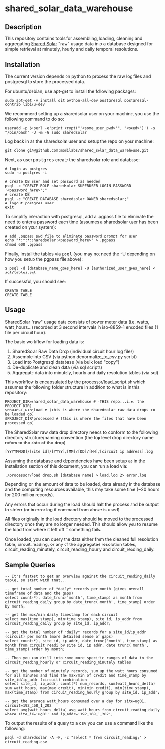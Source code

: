 shared_solar_data_warehouse
===========================

Description
-----------

This repository contains tools for assembling, loading, cleaning and aggregating <a href="http://sharedsolar.org/" target="_blank">Shared Solar</a> "raw" usage data into a database designed for simple retrieval at minutely, hourly and daily temporal resolutions.


Installation
------------

The current version depends on python to process the raw log files and postgresql to store the processed data.  

For ubuntu/debian, use apt-get to install the following packages:

```
sudo apt-get -y install git python-all-dev postgresql postgresql-contrib libicu-dev
```

We recommend setting up a sharedsolar user on your machine, you use the following command to do so:

```
useradd -p $(perl -e'print crypt("'<some_user_pwd>'", "<seed>")') -s "/bin/bash" -U -m -G sudo sharedsolar
```

Log back in as the sharedsolar user and setup the repo on your machine:  

```
git clone git@github.com:modilabs/shared_solar_data_warehouse.git
```

Next, as user <tt>postgres</tt> create the sharedsolar role and database:

```
# login as postgres
sudo -u postgres -i

# create DB user and set password as needed
psql -c "CREATE ROLE sharedsolar SUPERUSER LOGIN PASSWORD '<password_here>';"
# create DB
psql -c "CREATE DATABASE sharedsolar OWNER sharedsolar;"
# logout postgres user
exit
```

To simplify interaction with postgresql, add a .pgpass file to eliminate the need to enter a password each time (assumes a sharedsolar user has been created on your system):

```
# add .pgpass pwd file to eliminate password prompt for user
echo "*:*:*:sharedsolar:<password_here>" > .pgpass
chmod 600 .pgpass

```

Finally, install the tables via <tt>psql</tt> (you may not need the -U depending on how you setup the pgpass file above):

```
$ psql -d [database_name_goes_here] -U [authorized_user_goes_here] < sql/tables.sql
```

If successful, you should see:

```
CREATE TABLE
CREATE TABLE
```

Usage
-----

SharedSolar "raw" usage data consists of power meter data (i.e. watts, watt_hours...) recorded at 3 second intervals in iso-8859-1 encoded files (1 file per circuit hour).  

The basic workflow for loading data is:

1. SharedSolar Raw Data Drop (individual circuit hour log files)  
2. Assemble into CSV (via python denormalize_to_csv.py script)  
3. Load into Postgresql database (via bulk load "copy")  
4. De-duplicate and clean data (via sql scripts)  
5. Aggregate data into minutely, hourly and daily resolution tables (via sql)  

This workflow is encapsulated by the processor/load_script.sh which assumes the following folder structure in addition to what is in this repository:

```
PROJECT_DIR=shared_solar_data_warehouse # (THIS repo...i.e. the PROJECT_DIR)  
$PROJECT_DIR\load # (this is where the SharedSolar raw data drops to be loaded go)  
$PROJECT_DIR\processed # (this is where the files that have been processed go)  
```

The SharedSolar raw data drop directory needs to conform to the following directory structure/naming convention (the top level drop directory name refers to the date of the drop):

```
[YYYYMMDD]/[site id]/[YYYY]/[MM]/[DD]/[HH]/[circuit ip address].log
```

Assuming the database and dependencies have been setup as in the Installation section of this document, you can run a load via:

```
./processor/load_drop.sh [database_name] > load.log 2> error.log
```

Depending on the amount of data to be loaded, data already in the database and the computing resources available, this may take some time (~20 hours for 200 million records).

Any errors that occur during the load should halt the process and be output to stderr (or in error.log if command from above is used).  

All files originally in the load directory should be moved to the processed directory once they are no longer needed.  This should allow you to resume the load from where it left off if something fails.  

Once loaded, you can query the data either from the cleaned full resolution table, circuit_reading, or any of the aggregated resolution tables, circuit_reading_minutely, circuit_reading_hourly and circuit_reading_daily.

Sample Queries
--------------

```
-- It's fastest to get an overview against the circuit_reading_daily table, so start with that...

-- get total number of *daily* records per month (gives overall timeframe of data and the gaps)
select count(*), date_trunc('month', time_stamp) as month from circuit_reading_daily group by date_trunc('month', time_stamp) order by month;

-- get the max/min daily timestamp for each circuit
select max(time_stamp), min(time_stamp), site_id, ip_addr from circuit_reading_daily group by site_id, ip_addr;

-- get the total number of *daily* records for a site_id/ip_addr (circuit) per month (more detailed sense of gaps)
select count(*), site_id, ip_addr, date_trunc('month', time_stamp) as month from circuit_readi by site_id, ip_addr, date_trunc('month', time_stamp) order by month;

-- Then you can drill into some more specific ranges of data in the circuit_reading_hourly or circuit_reading_minutely tables

-- get the number of minutely records, sum up the watt_hours consumed for all minutes and find the max/min of credit and time_stamp by site_id/ip_addr (circuit) combination
select site_id, ip_addr, count(*) num_records, sum(watt_hours_delta) sum_watt_hours, max(max_credit), min(min_credit), min(time_stamp), max(time_stamp) from circuit_reading_hourly group by site_id, ip_addr;

-- get the average watt_hours consumed over a day for site=ug01, circuit=192_168_1_202 
select avg(watt_hours_delta) avg_watt_hours from circuit_reading_daily where site_id='ug01' and ip_addr='192_168_1_202';
```

To output the results of a query to a csv you can use a command like the following:  
```
psql -d sharedsolar -A -F, -c "select * from circuit_reading;" > circuit_reading.csv
```



